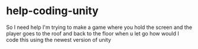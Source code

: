 # help-coding-unity
So I need help I'm trying to make a game where you hold the screen and the player goes to the roof and back to the floor when u let go how would I code this using the newest version of unity
